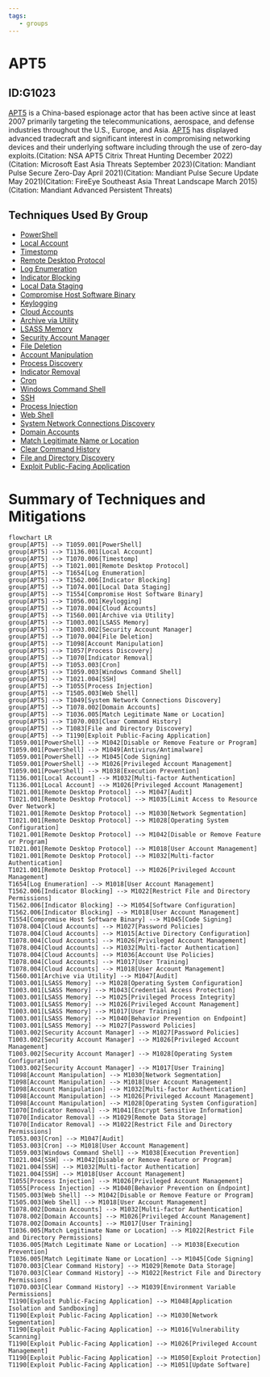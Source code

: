 ```yaml
---
tags:
   - groups
---
```

# APT5
## ID:G1023
[APT5](groups/G1023) is a China-based espionage actor that has been active since at least 2007 primarily targeting the telecommunications, aerospace, and defense industries throughout the U.S., Europe, and Asia. [APT5](groups/G1023) has displayed advanced tradecraft and significant interest in compromising networking devices and their underlying software including through the use of zero-day exploits.(Citation: NSA APT5 Citrix Threat Hunting December 2022)(Citation: Microsoft East Asia Threats September 2023)(Citation: Mandiant Pulse Secure Zero-Day April 2021)(Citation: Mandiant Pulse Secure Update May 2021)(Citation: FireEye Southeast Asia Threat Landscape March 2015)(Citation: Mandiant Advanced Persistent Threats)  
## Techniques Used By Group
* [PowerShell](techniques/T1059/001)
* [Local Account](techniques/T1136/001)
* [Timestomp](techniques/T1070/006)
* [Remote Desktop Protocol](techniques/T1021/001)
* [Log Enumeration](techniques/T1654)
* [Indicator Blocking](techniques/T1562/006)
* [Local Data Staging](techniques/T1074/001)
* [Compromise Host Software Binary](techniques/T1554)
* [Keylogging](techniques/T1056/001)
* [Cloud Accounts](techniques/T1078/004)
* [Archive via Utility](techniques/T1560/001)
* [LSASS Memory](techniques/T1003/001)
* [Security Account Manager](techniques/T1003/002)
* [File Deletion](techniques/T1070/004)
* [Account Manipulation](techniques/T1098)
* [Process Discovery](techniques/T1057)
* [Indicator Removal](techniques/T1070)
* [Cron](techniques/T1053/003)
* [Windows Command Shell](techniques/T1059/003)
* [SSH](techniques/T1021/004)
* [Process Injection](techniques/T1055)
* [Web Shell](techniques/T1505/003)
* [System Network Connections Discovery](techniques/T1049)
* [Domain Accounts](techniques/T1078/002)
* [Match Legitimate Name or Location](techniques/T1036/005)
* [Clear Command History](techniques/T1070/003)
* [File and Directory Discovery](techniques/T1083)
* [Exploit Public-Facing Application](techniques/T1190)

# Summary of Techniques and Mitigations
```mermaid
flowchart LR
group[APT5] --> T1059.001[PowerShell]
group[APT5] --> T1136.001[Local Account]
group[APT5] --> T1070.006[Timestomp]
group[APT5] --> T1021.001[Remote Desktop Protocol]
group[APT5] --> T1654[Log Enumeration]
group[APT5] --> T1562.006[Indicator Blocking]
group[APT5] --> T1074.001[Local Data Staging]
group[APT5] --> T1554[Compromise Host Software Binary]
group[APT5] --> T1056.001[Keylogging]
group[APT5] --> T1078.004[Cloud Accounts]
group[APT5] --> T1560.001[Archive via Utility]
group[APT5] --> T1003.001[LSASS Memory]
group[APT5] --> T1003.002[Security Account Manager]
group[APT5] --> T1070.004[File Deletion]
group[APT5] --> T1098[Account Manipulation]
group[APT5] --> T1057[Process Discovery]
group[APT5] --> T1070[Indicator Removal]
group[APT5] --> T1053.003[Cron]
group[APT5] --> T1059.003[Windows Command Shell]
group[APT5] --> T1021.004[SSH]
group[APT5] --> T1055[Process Injection]
group[APT5] --> T1505.003[Web Shell]
group[APT5] --> T1049[System Network Connections Discovery]
group[APT5] --> T1078.002[Domain Accounts]
group[APT5] --> T1036.005[Match Legitimate Name or Location]
group[APT5] --> T1070.003[Clear Command History]
group[APT5] --> T1083[File and Directory Discovery]
group[APT5] --> T1190[Exploit Public-Facing Application]
T1059.001[PowerShell] --> M1042[Disable or Remove Feature or Program]
T1059.001[PowerShell] --> M1049[Antivirus/Antimalware]
T1059.001[PowerShell] --> M1045[Code Signing]
T1059.001[PowerShell] --> M1026[Privileged Account Management]
T1059.001[PowerShell] --> M1038[Execution Prevention]
T1136.001[Local Account] --> M1032[Multi-factor Authentication]
T1136.001[Local Account] --> M1026[Privileged Account Management]
T1021.001[Remote Desktop Protocol] --> M1047[Audit]
T1021.001[Remote Desktop Protocol] --> M1035[Limit Access to Resource Over Network]
T1021.001[Remote Desktop Protocol] --> M1030[Network Segmentation]
T1021.001[Remote Desktop Protocol] --> M1028[Operating System Configuration]
T1021.001[Remote Desktop Protocol] --> M1042[Disable or Remove Feature or Program]
T1021.001[Remote Desktop Protocol] --> M1018[User Account Management]
T1021.001[Remote Desktop Protocol] --> M1032[Multi-factor Authentication]
T1021.001[Remote Desktop Protocol] --> M1026[Privileged Account Management]
T1654[Log Enumeration] --> M1018[User Account Management]
T1562.006[Indicator Blocking] --> M1022[Restrict File and Directory Permissions]
T1562.006[Indicator Blocking] --> M1054[Software Configuration]
T1562.006[Indicator Blocking] --> M1018[User Account Management]
T1554[Compromise Host Software Binary] --> M1045[Code Signing]
T1078.004[Cloud Accounts] --> M1027[Password Policies]
T1078.004[Cloud Accounts] --> M1015[Active Directory Configuration]
T1078.004[Cloud Accounts] --> M1026[Privileged Account Management]
T1078.004[Cloud Accounts] --> M1032[Multi-factor Authentication]
T1078.004[Cloud Accounts] --> M1036[Account Use Policies]
T1078.004[Cloud Accounts] --> M1017[User Training]
T1078.004[Cloud Accounts] --> M1018[User Account Management]
T1560.001[Archive via Utility] --> M1047[Audit]
T1003.001[LSASS Memory] --> M1028[Operating System Configuration]
T1003.001[LSASS Memory] --> M1043[Credential Access Protection]
T1003.001[LSASS Memory] --> M1025[Privileged Process Integrity]
T1003.001[LSASS Memory] --> M1026[Privileged Account Management]
T1003.001[LSASS Memory] --> M1017[User Training]
T1003.001[LSASS Memory] --> M1040[Behavior Prevention on Endpoint]
T1003.001[LSASS Memory] --> M1027[Password Policies]
T1003.002[Security Account Manager] --> M1027[Password Policies]
T1003.002[Security Account Manager] --> M1026[Privileged Account Management]
T1003.002[Security Account Manager] --> M1028[Operating System Configuration]
T1003.002[Security Account Manager] --> M1017[User Training]
T1098[Account Manipulation] --> M1030[Network Segmentation]
T1098[Account Manipulation] --> M1018[User Account Management]
T1098[Account Manipulation] --> M1032[Multi-factor Authentication]
T1098[Account Manipulation] --> M1026[Privileged Account Management]
T1098[Account Manipulation] --> M1028[Operating System Configuration]
T1070[Indicator Removal] --> M1041[Encrypt Sensitive Information]
T1070[Indicator Removal] --> M1029[Remote Data Storage]
T1070[Indicator Removal] --> M1022[Restrict File and Directory Permissions]
T1053.003[Cron] --> M1047[Audit]
T1053.003[Cron] --> M1018[User Account Management]
T1059.003[Windows Command Shell] --> M1038[Execution Prevention]
T1021.004[SSH] --> M1042[Disable or Remove Feature or Program]
T1021.004[SSH] --> M1032[Multi-factor Authentication]
T1021.004[SSH] --> M1018[User Account Management]
T1055[Process Injection] --> M1026[Privileged Account Management]
T1055[Process Injection] --> M1040[Behavior Prevention on Endpoint]
T1505.003[Web Shell] --> M1042[Disable or Remove Feature or Program]
T1505.003[Web Shell] --> M1018[User Account Management]
T1078.002[Domain Accounts] --> M1032[Multi-factor Authentication]
T1078.002[Domain Accounts] --> M1026[Privileged Account Management]
T1078.002[Domain Accounts] --> M1017[User Training]
T1036.005[Match Legitimate Name or Location] --> M1022[Restrict File and Directory Permissions]
T1036.005[Match Legitimate Name or Location] --> M1038[Execution Prevention]
T1036.005[Match Legitimate Name or Location] --> M1045[Code Signing]
T1070.003[Clear Command History] --> M1029[Remote Data Storage]
T1070.003[Clear Command History] --> M1022[Restrict File and Directory Permissions]
T1070.003[Clear Command History] --> M1039[Environment Variable Permissions]
T1190[Exploit Public-Facing Application] --> M1048[Application Isolation and Sandboxing]
T1190[Exploit Public-Facing Application] --> M1030[Network Segmentation]
T1190[Exploit Public-Facing Application] --> M1016[Vulnerability Scanning]
T1190[Exploit Public-Facing Application] --> M1026[Privileged Account Management]
T1190[Exploit Public-Facing Application] --> M1050[Exploit Protection]
T1190[Exploit Public-Facing Application] --> M1051[Update Software]
```